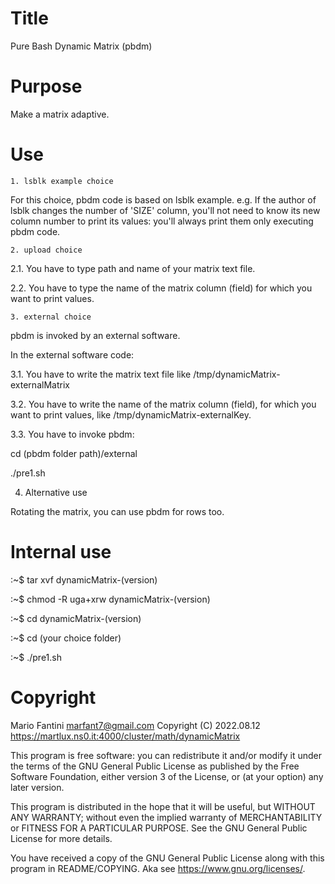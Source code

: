 # Title 
Pure Bash Dynamic Matrix (pbdm)


# Purpose
Make a matrix adaptive.


# Use
	1. lsblk example choice

For this choice, pbdm code is based on lsblk example.
e.g. If the author of lsblk changes the number of 'SIZE' column,  you'll not
need to know its new column number  to print its values: you'll always print
them only executing pbdm code.


	2. upload choice

2.1. You have to type path and name of your matrix text file.

2.2. You have to type the name of the matrix column (field) for which you want
to print values.


	3. external choice

pbdm is invoked by an external software.

In the external software code:

3.1. You have to write the matrix text file like /tmp/dynamicMatrix-externalMatrix

3.2. You have to write the name of the matrix column (field), for which you want  to print 
values, like /tmp/dynamicMatrix-externalKey.

3.3. You have to invoke pbdm:

cd (pbdm folder path)/external

./pre1.sh



4. Alternative use
 
Rotating the matrix, you can use pbdm for rows too.


# Internal use

:~$ tar xvf dynamicMatrix-(version)

:~$ chmod -R uga+xrw dynamicMatrix-(version)

:~$ cd dynamicMatrix-(version)

:~$ cd (your choice folder)

:~$ ./pre1.sh


# Copyright
Mario Fantini marfant7@gmail.com
Copyright (C) 2022.08.12
https://martlux.ns0.it:4000/cluster/math/dynamicMatrix

This program is free software: you can redistribute it and/or modify it under
the terms of the GNU General Public License as published by the Free Software
Foundation,  either  version 3 of the  License, or (at your option) any later 
version.

This program is distributed in the hope that it will be  useful, but  WITHOUT 
ANY WARRANTY; without even the implied warranty of MERCHANTABILITY or FITNESS
FOR A PARTICULAR PURPOSE. 
See the GNU General Public License for more details.

You have received a copy  of the GNU General Public License  along  with this 
program in README/COPYING. 
Aka see <https://www.gnu.org/licenses/>.

